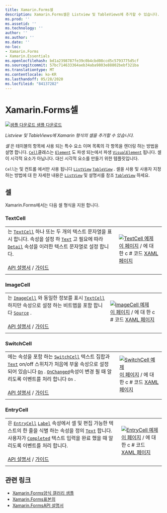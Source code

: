 ```yaml
---
title: Xamarin.Forms셀
description: Xamarin.Forms셀은 Listview 및 TableViews에 추가할 수 있습니다. 이 문서에서는에 포함 된 셀을 나열 합니다 Xamarin.Forms .
ms.prod: ''
ms.assetid: ''
ms.technology: ''
author: ''
ms.author: ''
ms.date: ''
no-loc:
- Xamarin.Forms
- Xamarin.Essentials
ms.openlocfilehash: bd1a2398787fe39c0b4cbd08ccd5c5793775d5cf
ms.sourcegitcommit: 57bc714633364aeb34aba9803e88802bebf321ba
ms.translationtype: MT
ms.contentlocale: ko-KR
ms.lasthandoff: 05/28/2020
ms.locfileid: "84137282"
---
```

# <a name="xamarinforms-cells"></a>Xamarin.Forms셀

[![샘플 다운로드](~/media/shared/download.png) 샘플 다운로드](https://docs.microsoft.com/samples/xamarin/xamarin-forms-samples/formsgallery)

_Listview 및 TableViews에 Xamarin 형식의 셀을 추가할 수 있습니다._

*셀* 은 테이블의 항목에 사용 되는 특수 요소 이며 목록의 각 항목을 렌더링 하는 방법을 설명 합니다. [`Cell`](xref:Xamarin.Forms.Cell)클래스는 [`Element`](xref:Xamarin.Forms.Element) 도 파생 되는에서 파생 [`VisualElement`](xref:Xamarin.Forms.Element) 됩니다. 셀이 시각적 요소가 아닙니다. 대신 시각적 요소를 만들기 위한 템플릿입니다.

`Cell`는 및 컨트롤 에서만 사용 됩니다 [`ListView`](views.md#listview) [`TableView`](views.md#tableview) . 셀을 사용 및 사용자 지정 하는 방법에 대 한 자세한 내용은 [`ListView`](~/xamarin-forms/user-interface/listview/index.md) 및 설명서를 참조 [`TableView`](~/xamarin-forms/user-interface/tableview.md) 하세요.

## <a name="cells"></a>셀

Xamarin.Forms에서는 다음 셀 형식을 지원 합니다.

<a name="textCell" />

### <a name="textcell"></a>TextCell

|     |     |
| --- | --- |
| 는 [`TextCell`](xref:Xamarin.Forms.TextCell) 하나 또는 두 개의 텍스트 문자열을 표시 합니다. 속성을 설정 하 [`Text`](xref:Xamarin.Forms.TextCell.Text) 고 필요에 따라 [`Detail`](xref:Xamarin.Forms.TextCell.Detail) 속성을 이러한 텍스트 문자열로 설정 합니다.<br /><br />[API 설명서](xref:Xamarin.Forms.TextCell)  /  [가이드](~/xamarin-forms/user-interface/listview/customizing-cell-appearance.md#textcell) | [![TextCell 예제](cells-images/TextCell.png "TextCell 예제")](cells-images/TextCell-Large.png#lightbox "TextCell 예제")<br />[이 페이지](https://github.com/xamarin/xamarin-forms-samples/blob/master/FormsGallery/FormsGallery/FormsGallery/CodeExamples/TextCellDemoPage.cs)  /  에 대 한 c # 코드 [XAML 페이지](https://github.com/xamarin/xamarin-forms-samples/blob/master/FormsGallery/FormsGallery/FormsGallery/XamlExamples/TextCellDemoPage.xaml) |
|     |     |

### <a name="imagecell"></a>ImageCell

|     |     |
| --- | --- |
| 는 [`ImageCell`](xref:Xamarin.Forms.ImageCell) 와 동일한 정보를 표시 [`TextCell`](#textCell) 하지만 속성으로 설정 하는 비트맵을 포함 합니다 [`Source`](xref:Xamarin.Forms.Image.Source) .<br /><br />[API 설명서](xref:Xamarin.Forms.ImageCell)  /  [가이드](~/xamarin-forms/user-interface/listview/customizing-cell-appearance.md#imagecell) | [![ImageCell 예제](cells-images/ImageCell.png "ImageCell 예제")](cells-images/ImageCell-Large.png#lightbox "ImageCell 예제")<br />[이 페이지](https://github.com/xamarin/xamarin-forms-samples/blob/master/FormsGallery/FormsGallery/FormsGallery/CodeExamples/ImageCellDemoPage.cs)  /  에 대 한 c # 코드 [XAML 페이지](https://github.com/xamarin/xamarin-forms-samples/blob/master/FormsGallery/FormsGallery/FormsGallery/XamlExamples/ImageCellDemoPage.xaml) |
|     |     |

### <a name="switchcell"></a>SwitchCell

|     |     |
| --- | --- |
| 에는 속성을 포함 하는 [`SwitchCell`](xref:Xamarin.Forms.SwitchCell) 텍스트 집합과 [`Text`](xref:Xamarin.Forms.SwitchCell.Text) on/off 스위치가 처음에 부울 속성으로 설정 되어 있습니다 [`On`](xref:Xamarin.Forms.SwitchCell.On) . [`OnChanged`](xref:Xamarin.Forms.SwitchCell.OnChanged)속성이 변경 될 때 알리도록 이벤트를 처리 합니다 `On` .<br /><br />[API 설명서](xref:Xamarin.Forms.SwitchCell)  /  [가이드](~/xamarin-forms/user-interface/tableview.md#switchcell) | [![SwitchCell 예제](cells-images/SwitchCell.png "SwitchCell 예제")](cells-images/SwitchCell-Large.png#lightbox "SwitchCell 예제")<br />[이 페이지](https://github.com/xamarin/xamarin-forms-samples/blob/master/FormsGallery/FormsGallery/FormsGallery/CodeExamples/SwitchCellDemoPage.cs)  /  에 대 한 c # 코드 [XAML 페이지](https://github.com/xamarin/xamarin-forms-samples/blob/master/FormsGallery/FormsGallery/FormsGallery/XamlExamples/SwitchCellDemoPage.xaml) |
|     |     |

### <a name="entrycell"></a>EntryCell

|     |     |
| --- | --- |
| 은 [`EntryCell`](xref:Xamarin.Forms.EntryCell) [`Label`](xref:Xamarin.Forms.EntryCell.Label) 속성에서 셀 및 편집 가능한 텍스트의 한 줄을 식별 하는 속성을 정의 [`Text`](xref:Xamarin.Forms.EntryCell.Text) 합니다. 사용자가 [`Completed`](xref:Xamarin.Forms.EntryCell.Completed) 텍스트 입력을 완료 했을 때 알리도록 이벤트를 처리 합니다.<br /><br />[API 설명서](xref:Xamarin.Forms.EntryCell)  /  [가이드](~/xamarin-forms/user-interface/tableview.md#entrycell) | [![EntryCell 예제](cells-images/EntryCell.png "EntryCell 예제")](cells-images/EntryCell-Large.png#lightbox "EntryCell 예제")<br />[이 페이지](https://github.com/xamarin/xamarin-forms-samples/blob/master/FormsGallery/FormsGallery/FormsGallery/CodeExamples/EntryCellDemoPage.cs)  /  에 대 한 c # 코드 [XAML 페이지](https://github.com/xamarin/xamarin-forms-samples/blob/master/FormsGallery/FormsGallery/FormsGallery/XamlExamples/EntryCellDemoPage.xaml) |
|     |     |

## <a name="related-links"></a>관련 링크

- [Xamarin.Forms양식 갤러리 샘플](https://docs.microsoft.com/samples/xamarin/xamarin-forms-samples/formsgallery)
- [Xamarin.Forms표본의](https://docs.microsoft.com/samples/browse/?products=xamarin&term=Xamarin.Forms)
- [Xamarin.FormsAPI 설명서](https://docs.microsoft.com/dotnet/api/xamarin.forms?view=xamarin-forms)

